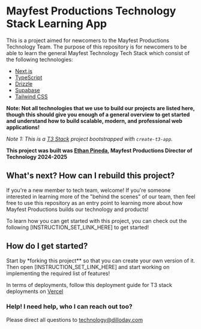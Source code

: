 # Mayfest Productions Technology Stack Learning App

This is a project aimed for newcomers to the Mayfest Productions Technology Team. The purpose of this repository is for newcomers to be able to learn the general Mayfest Technology Tech Stack which consist of the following technologies:

- [Next.js](https://nextjs.org)
- [TypeScript](https://next-auth.js.org)
- [Drizzle](https://orm.drizzle.team)
- [Supabase](https://supabase.com/)
- [Tailwind CSS](https://tailwindcss.com)

**Note: Not all technologies that we use to build our projects are listed here, though this should give you enough of a general overview to get started and understand how to build scalable, modern, and professional web applications!**

_Note 1: This is a [T3 Stack](https://create.t3.gg/) project bootstrapped with `create-t3-app`._

**This project was built was [Ethan Pineda](https://ethan-pineda.vercel.app/), Mayfest Productions Director of Technology 2024-2025**

## What's next? How can I rebuild this project?

If you're a new member to tech team, welcome! If you're someone interested in learning more of the "behind the scenes" of our team, then feel free to use this repository as an entry point to learning more about how Mayfest Productions builds our technology and products!

To learn how you can get started with this project, you can check out the following [INSTRUCTION_SET_LINK_HERE] to get started!

## How do I get started?

Start by \*forking this project\*\* so that you can create your own version of it. Then open [INSTRUCTION_SET_LINK_HERE] and start working on implementing the required list of features!

In terms of deployments, follow this deployment guide for T3 stack deployments on [Vercel](https://create.t3.gg/en/deployment/vercel)

### Help! I need help, who I can reach out too?

Please direct all questions to [technology@dilloday.com](mailto:technology@dilloday.com)

